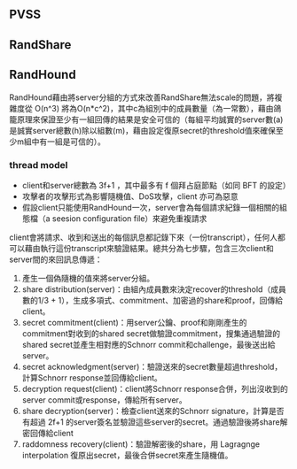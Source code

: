 ## PVSS

## RandShare

## RandHound

RandHound藉由將server分組的方式來改善RandShare無法scale的問題，將複雜度從 O(n^3) 將為O(n*c^2)，其中c為組別中的成員數量（為一常數），藉由鴿籠原理來保證至少有一組回傳的結果是安全可信的（每組平均誠實的server數(a)是誠實server總數(h)除以組數(m)，藉由設定復原secret的threshold值來確保至少m組中有一組是可信的）。

### thread model

* client和server總數為 3f+1 ，其中最多有 f 個拜占庭節點（如同 BFT 的設定）
* 攻擊者的攻擊形式為影響隨機值、DoS攻擊，client 亦可為惡意
* 假設client只能使用RandHound一次，server會為每個請求紀錄一個相關的組態檔（a seesion configuration file）來避免重複請求

client會將請求、收到和送出的每個訊息都記錄下來（一份transcript），任何人都可以藉由執行這份transcript來驗證結果。總共分為七步驟，包含三次client和server間的來回訊息傳遞：

1. 產生一個偽隨機的值來將server分組。
2. share distribution(server)：由組內成員數來決定recover的threshold（成員數的1/3 + 1），生成多項式、commitment、加密過的share和proof，回傳給client。
3. secret commitment(client)：用server公鑰、proof和剛剛產生的commitment對收到的shared secret做驗證commitment，搜集通過驗證的shared secret並產生相對應的Schnorr commit和challenge，最後送出給server。
4. secret acknowledgment(server)：驗證送來的secret數量超過threshold，計算Schnorr response並回傳給client。
5. decryption request(client)：client將Schnorr response合併，列出沒收到的server commit或response，傳給所有server。
6. share decryption(server)：檢查client送來的Schnorr signature，計算是否有超過 2f+1 的server簽名並驗證這些server的secret。通過驗證後將share解密回傳給client
7. raddomness recovery(client)：驗證解密後的share，用 Lagragnge interpolation 復原出secret，最後合併secret來產生隨機值。